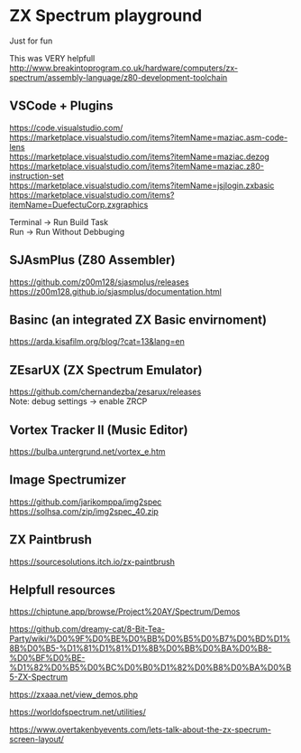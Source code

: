# ZX Spectrum playground

Just for fun  

This was VERY helpfull  
http://www.breakintoprogram.co.uk/hardware/computers/zx-spectrum/assembly-language/z80-development-toolchain  

## VSCode + Plugins
https://code.visualstudio.com/  
https://marketplace.visualstudio.com/items?itemName=maziac.asm-code-lens  
https://marketplace.visualstudio.com/items?itemName=maziac.dezog  
https://marketplace.visualstudio.com/items?itemName=maziac.z80-instruction-set  
https://marketplace.visualstudio.com/items?itemName=jsjlogin.zxbasic  
https://marketplace.visualstudio.com/items?itemName=DuefectuCorp.zxgraphics  

Terminal -> Run Build Task  
Run -> Run Without Debbuging  


## SJAsmPlus (Z80 Assembler)
https://github.com/z00m128/sjasmplus/releases  
https://z00m128.github.io/sjasmplus/documentation.html  


## Basinc (an integrated ZX Basic envirnoment)
https://arda.kisafilm.org/blog/?cat=13&lang=en  


## ZEsarUX (ZX Spectrum Emulator)
https://github.com/chernandezba/zesarux/releases  
Note: debug settings -> enable ZRCP  

                                     
## Vortex Tracker II (Music Editor)
https://bulba.untergrund.net/vortex_e.htm  

## Image Spectrumizer
https://github.com/jarikomppa/img2spec  
https://solhsa.com/zip/img2spec_40.zip  

## ZX Paintbrush
https://sourcesolutions.itch.io/zx-paintbrush  


## Helpfull resources

https://chiptune.app/browse/Project%20AY/Spectrum/Demos  


https://github.com/dreamy-cat/8-Bit-Tea-Party/wiki/%D0%9F%D0%BE%D0%BB%D0%B5%D0%B7%D0%BD%D1%8B%D0%B5-%D1%81%D1%81%D1%8B%D0%BB%D0%BA%D0%B8-%D0%BF%D0%BE-%D1%82%D0%B5%D0%BC%D0%B0%D1%82%D0%B8%D0%BA%D0%B5-ZX-Spectrum  


https://zxaaa.net/view_demos.php  


https://worldofspectrum.net/utilities/  


https://www.overtakenbyevents.com/lets-talk-about-the-zx-specrum-screen-layout/  

